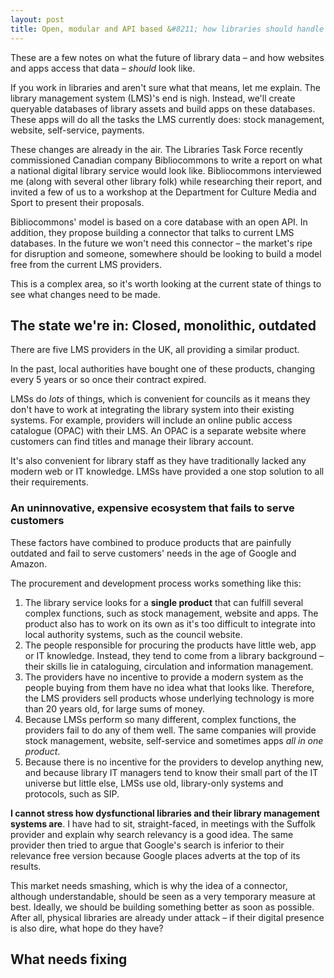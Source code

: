 ```yaml
---
layout: post
title: Open, modular and API based &#8211; how libraries should handle data, web and apps in the future
---
```


These are a few notes on what the future of library data &#8211; and how websites and apps access that data &#8211; _should_ look like.

If you work in libraries and aren't sure what that means, let me explain. The library management system (LMS)'s end is nigh. Instead, we'll create queryable databases of library assets and build apps on these databases. These apps will do all the tasks the LMS currently does: stock management, website, self-service, payments.

These changes are already in the air. The Libraries Task Force recently commissioned Canadian company Bibliocommons to write a report on what a national digital library service would look like. Bibliocommons interviewed me (along with several other library folk) while researching their report, and invited a few of us to a workshop at the Department for Culture Media and Sport to present their proposals.

Bibliocommons' model is based on a core database with an open API. In addition, they propose building a connector that talks to current LMS databases. In the future we won't need this connector &#8211; the market's ripe for disruption and someone, somewhere should be looking to build a model free from the current LMS providers.

This is a complex area, so it's worth looking at the current state of things to see what changes need to be made.

## The state we're in: Closed, monolithic, outdated

There are five LMS providers in the UK, all providing a similar product.

In the past, local authorities have bought one of these products, changing every 5 years or so once their contract expired.

LMSs do _lots_ of things, which is convenient for councils as it means they don't have to work at integrating the library system into their existing systems. For example, providers will include an online public access catalogue (OPAC) with their LMS. An OPAC is a separate website where customers can find titles and manage their library account.

It's also convenient for library staff as they have traditionally lacked any modern web or IT knowledge. LMSs have provided a one stop solution to all their requirements.

### An uninnovative, expensive ecosystem that fails to serve customers

These factors have combined to produce products that are painfully outdated and fail to serve customers' needs in the age of Google and Amazon.

The procurement and development process works something like this:

1. The library service looks for a **single product** that can fulfill several complex functions, such as stock management, website and apps. The product also has to work on its own as it's too difficult to integrate into local authority systems, such as the council website.
2. The people responsible for procuring the products have little web, app or IT knowledge. Instead, they tend to come from a library background &#8211; their skills lie in cataloguing, circulation and information management.
3. The providers have no incentive to provide a modern system as the people buying from them have no idea what that looks like. Therefore, the LMS providers sell products whose underlying technology is more than 20 years old, for large sums of money.
4. Because LMSs perform so many different, complex functions, the providers fail to do any of them well. The same companies will provide stock management, website, self-service and sometimes apps _all in one product_.
5. Because there is no incentive for the providers to develop anything new, and because library IT managers tend to know their small part of the IT universe but little else, LMSs use old, library-only systems and protocols, such as SIP.

**I cannot stress how dysfunctional libraries and their library management systems are**. I have had to sit, straight-faced, in meetings with the Suffolk provider and explain why search relevancy is a good idea. The same provider then tried to argue that Google's search is inferior to their relevance free version because Google places adverts at the top of its results.

This market needs smashing, which is why the idea of a connector, although understandable, should be seen as a very temporary measure at best. Ideally, we should be building something better as soon as possible. After all, physical libraries are already under attack &#8211; if their digital presence is also dire, what hope do they have?

## What needs fixing
